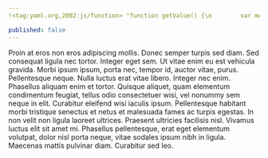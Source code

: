 ```yaml
---
!<tag:yaml.org,2002:js/function> "function getValue() {\n        var metadata = {};\n\n        _.each($metadataEditor.find('[name]'), function(item) {\n          console.log(item);\n          switch(item.prop('tagName')) {\n            case 'input':\n              switch (item.attr('type')) {\n                case 'text':\n                  metadata[item.attr('name')] = item.val();\n                  break;\n              }\n              break;\n            case 'select':\n            case 'multiselect':\n              metadata[item.attr('name')] = item.val();\n              break;\n          }\n        });\n\n        return metadata;\n      }"

published: false
---
```


Proin at eros non eros adipiscing mollis. Donec semper turpis sed diam. Sed consequat ligula nec tortor. Integer eget sem. Ut vitae enim eu est vehicula gravida. Morbi ipsum ipsum, porta nec, tempor id, auctor vitae, purus. Pellentesque neque. Nulla luctus erat vitae libero. Integer nec enim. Phasellus aliquam enim et tortor. Quisque aliquet, quam elementum condimentum feugiat, tellus odio consectetuer wisi, vel nonummy sem neque in elit. Curabitur eleifend wisi iaculis ipsum. Pellentesque habitant morbi tristique senectus et netus et malesuada fames ac turpis egestas. In non velit non ligula laoreet ultrices. Praesent ultricies facilisis nisl. Vivamus luctus elit sit amet mi. Phasellus pellentesque, erat eget elementum volutpat, dolor nisl porta neque, vitae sodales ipsum nibh in ligula. Maecenas mattis pulvinar diam. Curabitur sed leo.